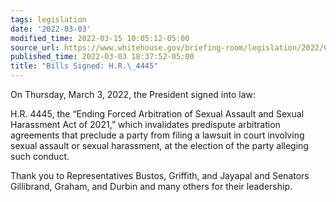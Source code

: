 ```yaml
---
tags: legislation
date: '2022-03-03'
modified_time: 2022-03-15 10:05:12-05:00
source_url: https://www.whitehouse.gov/briefing-room/legislation/2022/03/03/bills-signed-h-r-4445/
published_time: 2022-03-03 18:37:52-05:00
title: "Bills Signed: H.R.\_4445"
---
```

 
On Thursday, March 3, 2022, the President signed into law:

H.R. 4445, the “Ending Forced Arbitration of Sexual Assault and Sexual
Harassment Act of 2021,” which invalidates predispute arbitration
agreements that preclude a party from filing a lawsuit in court
involving sexual assault or sexual harassment, at the election of the
party alleging such conduct.

Thank you to Representatives Bustos, Griffith, and Jayapal and Senators
Gillibrand, Graham, and Durbin and many others for their leadership.
